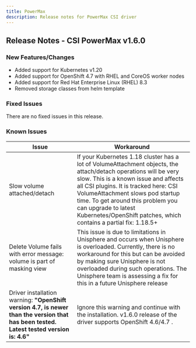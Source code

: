 ```yaml
---
title: PowerMax
description: Release notes for PowerMax CSI driver
---
```


## Release Notes - CSI PowerMax v1.6.0

### New Features/Changes
- Added support for Kubernetes v1.20
- Added support for OpenShift 4.7 with RHEL and CoreOS worker nodes
- Added support for Red Hat Enterprise Linux (RHEL) 8.3
- Removed storage classes from helm template 

### Fixed Issues
There are no fixed issues in this release.

### Known Issues

| Issue | Workaround |
|-------|------------|
| Slow volume attached/detach | If your Kubernetes 1.18 cluster has a lot of VolumeAttachment objects, the attach/detach operations will be very slow. This is a known issue and affects all CSI plugins. It is tracked here: CSI VolumeAttachment slows pod startup time. To get around this problem you can upgrade to latest Kubernetes/OpenShift patches, which contains a partial fix: 1.18.5+|
| Delete Volume fails with error message: volume is part of masking view | This issue is due to limitations in Unisphere and occurs when Unisphere is overloaded. Currently, there is no workaround for this but can be avoided by making sure Unisphere is not overloaded during such operations. The Unisphere team is assessing a fix for this in a future Unisphere release|
| Driver installation warning: **"OpenShift version 4.7, is newer than the version that has been tested. Latest tested version is: 4.6"** | Ignore this warning and continue with the installation. v1.6.0 release of the driver supports OpenShift 4.6/4.7 . |
